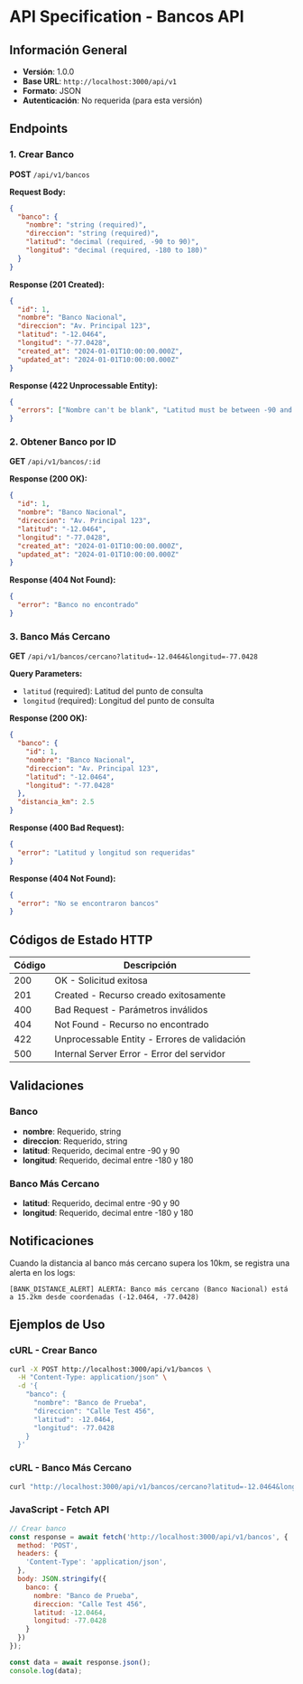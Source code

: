 # API Specification - Bancos API

## Información General
- **Versión**: 1.0.0
- **Base URL**: `http://localhost:3000/api/v1`
- **Formato**: JSON
- **Autenticación**: No requerida (para esta versión)

## Endpoints

### 1. Crear Banco
**POST** `/api/v1/bancos`

**Request Body:**
```json
{
  "banco": {
    "nombre": "string (required)",
    "direccion": "string (required)",
    "latitud": "decimal (required, -90 to 90)",
    "longitud": "decimal (required, -180 to 180)"
  }
}
```

**Response (201 Created):**
```json
{
  "id": 1,
  "nombre": "Banco Nacional",
  "direccion": "Av. Principal 123",
  "latitud": "-12.0464",
  "longitud": "-77.0428",
  "created_at": "2024-01-01T10:00:00.000Z",
  "updated_at": "2024-01-01T10:00:00.000Z"
}
```

**Response (422 Unprocessable Entity):**
```json
{
  "errors": ["Nombre can't be blank", "Latitud must be between -90 and 90"]
}
```

### 2. Obtener Banco por ID
**GET** `/api/v1/bancos/:id`

**Response (200 OK):**
```json
{
  "id": 1,
  "nombre": "Banco Nacional",
  "direccion": "Av. Principal 123",
  "latitud": "-12.0464",
  "longitud": "-77.0428",
  "created_at": "2024-01-01T10:00:00.000Z",
  "updated_at": "2024-01-01T10:00:00.000Z"
}
```

**Response (404 Not Found):**
```json
{
  "error": "Banco no encontrado"
}
```

### 3. Banco Más Cercano
**GET** `/api/v1/bancos/cercano?latitud=-12.0464&longitud=-77.0428`

**Query Parameters:**
- `latitud` (required): Latitud del punto de consulta
- `longitud` (required): Longitud del punto de consulta

**Response (200 OK):**
```json
{
  "banco": {
    "id": 1,
    "nombre": "Banco Nacional",
    "direccion": "Av. Principal 123",
    "latitud": "-12.0464",
    "longitud": "-77.0428"
  },
  "distancia_km": 2.5
}
```

**Response (400 Bad Request):**
```json
{
  "error": "Latitud y longitud son requeridas"
}
```

**Response (404 Not Found):**
```json
{
  "error": "No se encontraron bancos"
}
```

## Códigos de Estado HTTP

| Código | Descripción |
|--------|-------------|
| 200 | OK - Solicitud exitosa |
| 201 | Created - Recurso creado exitosamente |
| 400 | Bad Request - Parámetros inválidos |
| 404 | Not Found - Recurso no encontrado |
| 422 | Unprocessable Entity - Errores de validación |
| 500 | Internal Server Error - Error del servidor |

## Validaciones

### Banco
- **nombre**: Requerido, string
- **direccion**: Requerido, string
- **latitud**: Requerido, decimal entre -90 y 90
- **longitud**: Requerido, decimal entre -180 y 180

### Banco Más Cercano
- **latitud**: Requerido, decimal entre -90 y 90
- **longitud**: Requerido, decimal entre -180 y 180

## Notificaciones

Cuando la distancia al banco más cercano supera los 10km, se registra una alerta en los logs:

```
[BANK_DISTANCE_ALERT] ALERTA: Banco más cercano (Banco Nacional) está a 15.2km desde coordenadas (-12.0464, -77.0428)
```

## Ejemplos de Uso

### cURL - Crear Banco
```bash
curl -X POST http://localhost:3000/api/v1/bancos \
  -H "Content-Type: application/json" \
  -d '{
    "banco": {
      "nombre": "Banco de Prueba",
      "direccion": "Calle Test 456",
      "latitud": -12.0464,
      "longitud": -77.0428
    }
  }'
```

### cURL - Banco Más Cercano
```bash
curl "http://localhost:3000/api/v1/bancos/cercano?latitud=-12.0464&longitud=-77.0428"
```

### JavaScript - Fetch API
```javascript
// Crear banco
const response = await fetch('http://localhost:3000/api/v1/bancos', {
  method: 'POST',
  headers: {
    'Content-Type': 'application/json',
  },
  body: JSON.stringify({
    banco: {
      nombre: "Banco de Prueba",
      direccion: "Calle Test 456",
      latitud: -12.0464,
      longitud: -77.0428
    }
  })
});

const data = await response.json();
console.log(data);
```
